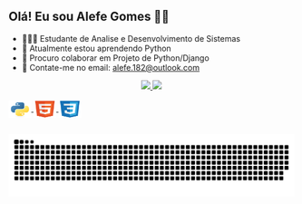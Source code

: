 ## Olá! Eu sou Alefe Gomes 👋🏻
- 👨🏻‍💻 Estudante de Analise e Desenvolvimento de Sistemas
- 🐍 Atualmente estou aprendendo Python
- 🤝 Procuro colaborar em Projeto de Python/Django
- 📩 Contate-me no email: alefe.182@outlook.com


<div align="center">
  <a href="https://github.com/alefenba">
  <img height="180em" src="https://github-readme-stats.vercel.app/api?username=alefenba&show_icons=true&theme=tokyonight&include_all_commits=true&count_private=true"/>
  <img height="180em" src="https://github-readme-stats.vercel.app/api/top-langs/?username=alefenba&layout=compact&langs_count=7&theme=tokyonight"/>
</div>
<div style="display: inline_block"><br>
  <img align="center" alt="Alefe-Python" height="30" width="40" src="https://raw.githubusercontent.com/devicons/devicon/master/icons/python/python-original.svg">
  <img align="center" alt="Alefe-HTML" height="30" width="40" src="https://raw.githubusercontent.com/devicons/devicon/master/icons/html5/html5-original.svg">
  <img align="center" alt="Alefe-CSS" height="30" width="40" src="https://raw.githubusercontent.com/devicons/devicon/master/icons/css3/css3-original.svg">
</div>
  
  ##
 
<div> 

  ![Snake animation](https://github.com/alefenba/alefenba/blob/output/github-contribution-grid-snake.svg)
 
</div>
